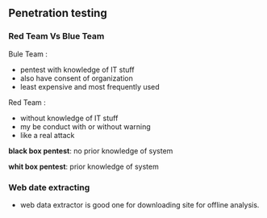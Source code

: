 ## Penetration testing

### Red Team Vs Blue Team

Bule Team :
- pentest with knowledge of IT stuff
- also have consent of organization
- least expensive and most frequently used

Red Team :
- without knowledge of IT stuff
- my be conduct with or without warning
- like a real attack

**black box pentest**: no prior knowledge of system

**whit box pentest**:  prior knowledge of system 

### Web date extracting
- web data extractor is good one for downloading site for offline analysis.
